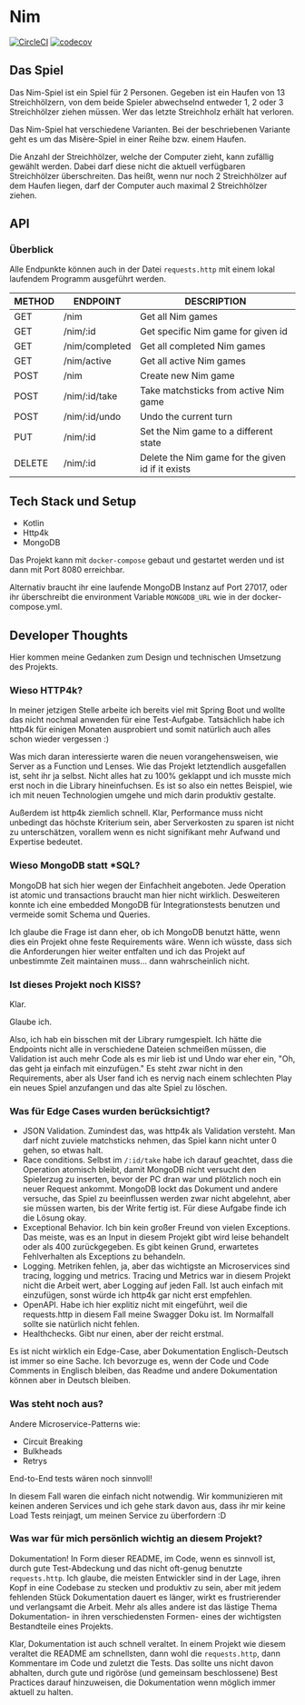# Nim

[![CircleCI](https://circleci.com/gh/SoulBeaver/nim/tree/master.svg?style=svg&circle-token=535d37aa3d458adc065fef0e927b61a3063150b5)](https://circleci.com/gh/SoulBeaver/nim/tree/master) [![codecov](https://codecov.io/gh/SoulBeaver/nim/branch/master/graph/badge.svg?token=tQkCabXP3F)](https://codecov.io/gh/SoulBeaver/nim)

## Das Spiel

Das Nim-Spiel ist ein Spiel für 2 Personen. Gegeben ist ein Haufen von 13 Streichhölzern, von dem beide Spieler abwechselnd entweder 1, 2 oder 3 Streichhölzer ziehen müssen. 
Wer das letzte Streichholz erhält hat verloren.

Das Nim-Spiel hat verschiedene Varianten. Bei der beschriebenen Variante geht es um das Misère-Spiel in einer Reihe bzw. einem Haufen.

Die Anzahl der Streichhölzer, welche der Computer zieht, kann zufällig gewählt werden. Dabei darf diese nicht die aktuell
verfügbaren Streichhölzer überschreiten. Das heißt, wenn nur noch 2 Streichhölzer auf dem Haufen liegen, darf der Computer auch maximal 2 Streichhölzer ziehen.

## API

### Überblick

Alle Endpunkte können auch in der Datei `requests.http` mit einem lokal laufendem Programm ausgeführt werden.

|METHOD|ENDPOINT|DESCRIPTION|
|---|---|---|
|GET|/nim|Get all Nim games
|GET|/nim/:id|Get specific Nim game for given id
|GET|/nim/completed|Get all completed Nim games
|GET|/nim/active|Get all active Nim games
|POST|/nim|Create new Nim game
|POST|/nim/:id/take|Take matchsticks from active Nim game
|POST|/nim/:id/undo|Undo the current turn
|PUT|/nim/:id|Set the Nim game to a different state
|DELETE|/nim/:id|Delete the Nim game for the given id if it exists

## Tech Stack und Setup

- Kotlin
- Http4k
- MongoDB

Das Projekt kann mit `docker-compose` gebaut und gestartet werden und ist dann mit Port 8080 erreichbar.

Alternativ braucht ihr eine laufende MongoDB Instanz auf Port 27017, oder ihr überschreibt die environment Variable `MONGODB_URL`
wie in der docker-compose.yml.  

## Developer Thoughts

Hier kommen meine Gedanken zum Design und technischen Umsetzung des Projekts.

### Wieso HTTP4k?

In meiner jetzigen Stelle arbeite ich bereits viel mit Spring Boot und wollte das nicht nochmal anwenden für
eine Test-Aufgabe. Tatsächlich habe ich http4k für einigen Monaten ausprobiert und somit natürlich auch alles schon wieder vergessen :)

Was mich daran interessierte waren die neuen vorangehensweisen, wie Server as a Function und Lenses. Wie das Projekt letztendlich ausgefallen ist, seht ihr ja selbst.
Nicht alles hat zu 100% geklappt und ich musste mich erst noch in die Library hineinfuchsen. Es ist so also ein nettes Beispiel, wie ich mit neuen Technologien
umgehe und mich darin produktiv gestalte.

Außerdem ist http4k ziemlich schnell. Klar, Performance muss nicht unbedingt das höchste Kriterium sein, aber
Serverkosten zu sparen ist nicht zu unterschätzen, vorallem wenn es nicht signifikant mehr Aufwand und Expertise bedeutet. 

### Wieso MongoDB statt *SQL?

MongoDB hat sich hier wegen der Einfachheit angeboten. Jede Operation ist atomic und transactions braucht man hier nicht wirklich. Desweiteren konnte
ich eine embedded MongoDB für Integrationstests benutzen und vermeide somit Schema und Queries.

Ich glaube die Frage ist dann eher, ob ich MongoDB benutzt hätte, wenn dies ein Projekt ohne feste Requirements wäre. Wenn ich wüsste, dass sich die Anforderungen
hier weiter entfalten und ich das Projekt auf unbestimmte Zeit maintainen muss... dann wahrscheinlich nicht.

### Ist dieses Projekt noch KISS?

Klar. 

Glaube ich.

Also, ich hab ein bisschen mit der Library rumgespielt. Ich hätte die Endpoints nicht alle in verschiedene
Dateien schmeißen müssen, die Validation ist auch mehr Code als es mir lieb ist und Undo war eher ein, "Oh, das geht ja
einfach mit einzufügen." Es steht zwar nicht in den Requirements, aber als User fand ich es nervig nach einem schlechten Play
ein neues Spiel anzufangen und das alte Spiel zu löschen. 

### Was für Edge Cases wurden berücksichtigt?

- JSON Validation. Zumindest das, was http4k als Validation versteht. Man
darf nicht zuviele matchsticks nehmen, das Spiel kann nicht unter 0 gehen, so etwas halt.
- Race conditions. Selbst im `/:id/take` habe ich darauf geachtet, dass die Operation atomisch bleibt, 
damit MongoDB nicht versucht den Spielerzug zu inserten, bevor der PC dran war und plötzlich noch ein neuer Request ankommt.
MongoDB lockt das Dokument und andere versuche, das Spiel zu beeinflussen werden zwar nicht abgelehnt, aber sie müssen warten,
bis der Write fertig ist. Für diese Aufgabe finde ich die Lösung okay.
- Exceptional Behavior. Ich bin kein großer Freund von vielen Exceptions. Das meiste, was es an Input in diesem Projekt gibt
wird leise behandelt oder als 400 zurückgegeben. Es gibt keinen Grund, erwartetes Fehlverhalten als Exceptions zu behandeln.
- Logging. Metriken fehlen, ja, aber das wichtigste an Microservices sind tracing, logging und metrics. Tracing und Metrics war in diesem Projekt nicht die Arbeit
wert, aber Logging auf jeden Fall. Ist auch einfach mit einzufügen, sonst würde ich http4k gar nicht erst empfehlen.
- OpenAPI. Habe ich hier explitiz nicht mit eingeführt, weil die requests.http in diesem Fall meine Swagger Doku ist. Im Normalfall
sollte sie natürlich nicht fehlen.
- Healthchecks. Gibt nur einen, aber der reicht erstmal. 

Es ist nicht wirklich ein Edge-Case, aber Dokumentation Englisch-Deutsch ist immer so eine Sache. Ich bevorzuge es, wenn
der Code und Code Comments in Englisch bleiben, das Readme und andere Dokumentation können aber in Deutsch bleiben.

### Was steht noch aus?

Andere Microservice-Patterns wie:

- Circuit Breaking
- Bulkheads
- Retrys

End-to-End tests wären noch sinnvoll!

In diesem Fall waren die einfach nicht notwendig. Wir kommunizieren mit keinen anderen Services
und ich gehe stark davon aus, dass ihr mir keine Load Tests reinjagt, um meinen Service zu überfordern :D

### Was war für mich persönlich wichtig an diesem Projekt?

Dokumentation! In Form dieser README, im Code, wenn es sinnvoll ist, durch gute Test-Abdeckung und das nicht oft-genug benutzte `requests.http`.
Ich glaube, die meisten Entwickler sind in der Lage, ihren Kopf in eine Codebase zu stecken und produktiv zu sein, aber 
mit jedem fehlenden Stück Dokumentation dauert es länger, wirkt es frustrierender und verlangsamt die Arbeit. Mehr als alles
andere ist das lästige Thema Dokumentation- in ihren verschiedensten Formen- eines der wichtigsten Bestandteile eines Projekts.

Klar, Dokumentation ist auch schnell veraltet. In einem Projekt wie diesem veraltet die README am schnellsten, dann wohl die `requests.http`,
dann Kommentare im Code und zuletzt die Tests. Das sollte uns nicht davon abhalten, durch gute und rigöröse (und gemeinsam beschlossene) Best Practices
darauf hinzuweisen, die Dokumentation wenn möglich immer aktuell zu halten.